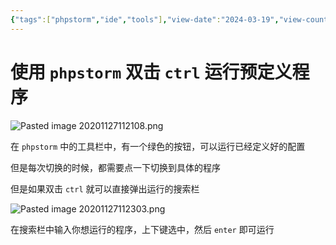 ```yaml
---
{"tags":["phpstorm","ide","tools"],"view-date":"2024-03-19","view-count":2,"date created":"2020-11-26T20:08:03+08:00","date modified":"2024-03-19T11:19:05+08:00","dg-publish":true,"permalink":"/101 Tools/phpstorm 两下 ctrl 可以快速运行程序/","dgPassFrontmatter":true,"noteIcon":"2","created":"2020-11-26T20:08:03+08:00","updated":"2024-03-19T11:19:05+08:00"}
---
```



# 使用 `phpstorm` 双击 `ctrl` 运行预定义程序

![Pasted image 20201127112108.png](/img/user/attachs/Pasted%20image%2020201127112108.png)

在 `phpstorm` 中的工具栏中，有一个绿色的按钮，可以运行已经定义好的配置

但是每次切换的时候，都需要点一下切换到具体的程序

但是如果双击 `ctrl` 就可以直接弹出运行的搜索栏

![Pasted image 20201127112303.png](/img/user/attachs/Pasted%20image%2020201127112303.png)

在搜索栏中输入你想运行的程序，上下键选中，然后 `enter` 即可运行
